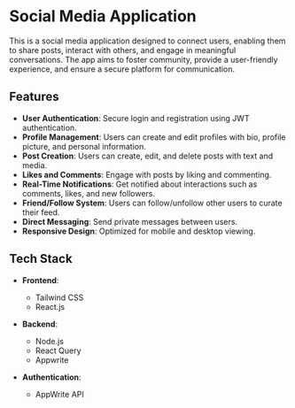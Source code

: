 # Social Media Application

This is a social media application designed to connect users, enabling them to share posts, interact with others, and engage in meaningful conversations. The app aims to foster community, provide a user-friendly experience, and ensure a secure platform for communication.

## Features

- **User Authentication**: Secure login and registration using JWT authentication.
- **Profile Management**: Users can create and edit profiles with bio, profile picture, and personal information.
- **Post Creation**: Users can create, edit, and delete posts with text and media.
- **Likes and Comments**: Engage with posts by liking and commenting.
- **Real-Time Notifications**: Get notified about interactions such as comments, likes, and new followers.
- **Friend/Follow System**: Users can follow/unfollow other users to curate their feed.
- **Direct Messaging**: Send private messages between users.
- **Responsive Design**: Optimized for mobile and desktop viewing.

## Tech Stack

- **Frontend**:
  - Tailwind CSS
  - React.js

- **Backend**:
  - Node.js
  - React Query
  - Appwrite

- **Authentication**:
  - AppWrite API

